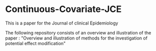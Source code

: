 # Continuous-Covariate-JCE
This is a paper for the Journal of clinical Epidemiology 



The following repository consists of an overview and illustration of the paper :
 "Overview and illustration of methods for the investigation of potential effect modification"
 
 
 
